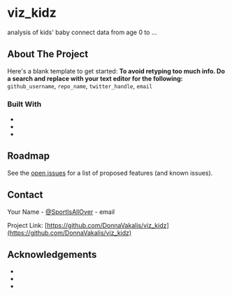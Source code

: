 # viz_kidz
analysis of kids' baby connect data from age 0 to ...

<!-- ABOUT THE PROJECT -->
## About The Project

 

Here's a blank template to get started:
**To avoid retyping too much info. Do a search and replace with your text editor for the following:**
`github_username`, `repo_name`, `twitter_handle`, `email`


### Built With

* []()
* []()
* []()


 


<!-- ROADMAP -->
## Roadmap

See the [open issues](https://github.com/github_username/repo_name/issues) for a list of proposed features (and known issues).
 

<!-- CONTACT -->
## Contact

Your Name - [@SportIsAllOver](https://twitter.com/SportIsAllOver) - email

Project Link: [https://github.com/DonnaVakalis/viz_kidz](https://github.com/DonnaVakalis/viz_kidz)



<!-- ACKNOWLEDGEMENTS -->
## Acknowledgements

* []()
* []()
* []()

